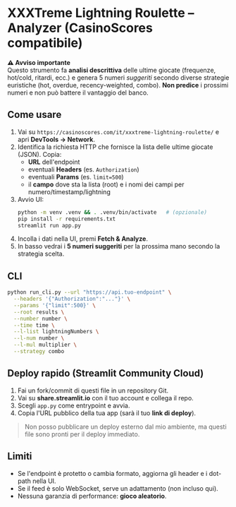 
# XXXTreme Lightning Roulette – Analyzer (CasinoScores compatibile)

**⚠️ Avviso importante**  
Questo strumento fa **analisi descrittiva** delle ultime giocate (frequenze, hot/cold, ritardi, ecc.) e genera 5 numeri *suggeriti* secondo diverse strategie euristiche (hot, overdue, recency-weighted, combo). **Non predice** i prossimi numeri e non può battere il vantaggio del banco.

## Come usare
1. Vai su `https://casinoscores.com/it/xxxtreme-lightning-roulette/` e apri **DevTools → Network**.
2. Identifica la richiesta HTTP che fornisce la lista delle ultime giocate (JSON). Copia:
   - **URL** dell'endpoint
   - eventuali **Headers** (es. `Authorization`)
   - eventuali **Params** (es. `limit=500`)
   - il **campo** dove sta la lista (root) e i nomi dei campi per numero/timestamp/lightning
3. Avvio UI:
   ```bash
   python -m venv .venv && . .venv/bin/activate   # (opzionale)
   pip install -r requirements.txt
   streamlit run app.py
   ```
4. Incolla i dati nella UI, premi **Fetch & Analyze**.
5. In basso vedrai i **5 numeri suggeriti** per la prossima mano secondo la strategia scelta.

## CLI
```bash
python run_cli.py --url "https://api.tuo-endpoint" \
  --headers '{"Authorization":"..."}' \
  --params '{"limit":500}' \
  --root results \
  --number number \
  --time time \
  --l-list lightningNumbers \
  --l-num number \
  --l-mul multiplier \
  --strategy combo
```

## Deploy rapido (Streamlit Community Cloud)
1. Fai un fork/commit di questi file in un repository Git.
2. Vai su **share.streamlit.io** con il tuo account e collega il repo.
3. Scegli `app.py` come entrypoint e avvia.
4. Copia l'URL pubblico della tua app (sarà il tuo **link di deploy**).

> Non posso pubblicare un deploy esterno dal mio ambiente, ma questi file sono pronti per il deploy immediato.

## Limiti
- Se l'endpoint è protetto o cambia formato, aggiorna gli header e i dot-path nella UI.
- Se il feed è solo WebSocket, serve un adattamento (non incluso qui).
- Nessuna garanzia di performance: **gioco aleatorio**.

